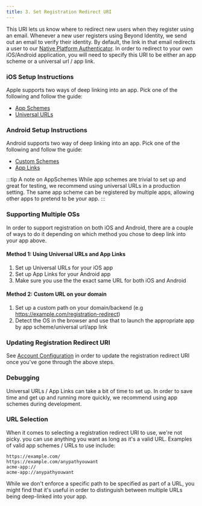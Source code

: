 ```yaml
---
title: 3. Set Registration Redirect URI
---
```


This URI lets us know where to redirect new users when they register using an email. Whenever a new user registers using Beyond Identity, we send out an email to verify their identity. By default, the link in that email redirects a user to our [Native Platform Authenticator](../sdks/web/platform-authenticator.md). In order to redirect to your own iOS/Android application, you will need to specify this URI to be either an app scheme or a universal url / app link.

### iOS Setup Instructions

Apple supports two ways of deep linking into an app. Pick one of the following and follow the guide:
- [App Schemes](https://developer.apple.com/documentation/xcode/defining-a-custom-url-scheme-for-your-app)
- [Universal URLs](https://developer.apple.com/library/archive/documentation/General/Conceptual/AppSearch/UniversalLinks.html)

### Android Setup Instructions

Android supports two way of deep linking into an app. Pick one of the following and follow the guide:
- [Custom Schemes](https://developer.android.com/training/basics/intents/filters)
- [App Links](https://developer.android.com/training/app-links)

:::tip A note on AppSchemes
While app schemes are trivial to set up and great for testing, we recommend using universal URLs in a production setting. The same app scheme can be registered by multiple apps, allowing other apps to pretend to be your app.
:::

### Supporting Multiple OSs
In order to support registration on both iOS and Android, there are a couple of ways to do it depending on which method you chose to deep link into your app above.

#### Method 1: Using Universal URLs and App Links

1. Set up Universal URLs for your iOS app
2. Set up App Links for your Android app
3. Make sure you use the the exact same URL for both iOS and Android

#### Method 2: Custom URL on your domain

1. Set up a custom path on your domain/backend (e.g https://example.com/registration-redirect)
2. Detect the OS in the browser and use that to launch the appropriate app by app scheme/universal url/app link

### Updating Registration Redirect URI

See [Account Configuration](./account-configuration.md) in order to update the registration redirect URI once you've gone through the above steps. 

### Debugging

Universal URLs / App Links can take a bit of time to set up. In order to save time and get up and running more quickly, we recommend using app schemes during development.

### URL Selection

When it comes to selecting a registration redirect URI to use, we're not picky. you can use anything you want as long as it's a valid URL. Examples of valid app schemes / URLs to use include:

```
https://example.com/
https://example.com/anypathyouwant
acme-app://
acme-app://anypathyouwant
```

While we don't enforce a specific path to be specified as part of a URL, you might find that it's useful in order to distinguish between multiple URLs being deep-linked into your app.